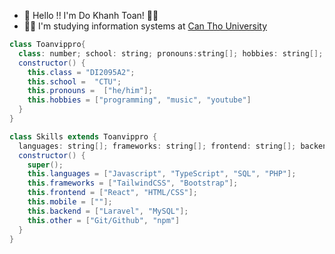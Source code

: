 - 👋 Hello !! I'm Do Khanh Toan! 🙏🏻
- 👨‍🎓 I'm studying information systems at [Can Tho University](https://www.ctu.edu.vn/)
```java
class Toanvippro{
  class: number; school: string; pronouns:string[]; hobbies: string[]; 
  constructor() {
    this.class = "DI2095A2";
    this.school =  "CTU";
    this.pronouns =  ["he/him"];
    this.hobbies = ["programming", "music", "youtube"]
  }
}

class Skills extends Toanvippro {
  languages: string[]; frameworks: string[]; frontend: string[]; backend: string[]; mobile: sintrg[], other: string[]
  constructor() {
    super();
    this.languages = ["Javascript", "TypeScript", "SQL", "PHP"];
    this.frameworks = ["TailwindCSS", "Bootstrap"];
    this.frontend = ["React", "HTML/CSS"];
    this.mobile = [""];
    this.backend = ["Laravel", "MySQL"];
    this.other = ["Git/Github", "npm"]
  }
}

```
